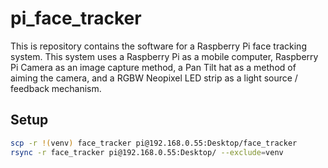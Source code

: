 <!-- # TODO IMPROVE CONFIDENCE OF FACE EXTRACTION
# Remove so many start_camera functions
# MAKE INTO ARG PARSE TYPE FORMAT
    TO TRAIN RECOGNISER
    TO TUNE PID
    TO START CAMERA
    TO RECORD VIDEOS OF PROCESS
# TUNE PID BETTER

# Write Up
## Building The Pi
## Setting up the Pi
    - remote networking
    - git / rsync
    - testing the hardware
## Detecting Faces
    - Open CV vs. Deep Learning
    - confidence levels with open cv
    - Tuning the PIDs
    - Multi processing
## Recognising Faces
    - Open CV vs. (face_recognition + SVM) vs. TensorFlow vs. Deep Learning
    - On-the-fly face enrollment
    - draw.io process flow
    - Showing a specific light to certain faces -->


# pi_face_tracker
This is repository contains the software for a Raspberry Pi face tracking system. This system uses a Raspberry Pi as a mobile computer, Raspberry Pi Camera as an image capture method, a Pan Tilt hat as a method of aiming the camera, and a RGBW Neopixel LED strip as a light source / feedback mechanism. 

<!-- In the first stage of this project, I aim to be able to:
    - identify and extract a face from a live video stream
    - pan and tilt the camera such that a single face is always at the center of the screen
    - be able to recognise certain faces
    - be able to feedback personalised messages to different individuals


in the stage 1.5:
    - train a new face using the camera

In the second stage of this project, I will connect a Google Home that will allow me to
    - send personalised messages from the pi
    - send instructions to the Pi from the Google Home.

In the third stage of this project, I aim to be able to either:
    - build a 3d map of a room
        or
    - build a robot that is able to crawl (like a spider) around a room and follow me

In the fourth stage of this project:
    - i will take commands from images -->

## Setup
```sh
scp -r !(venv) face_tracker pi@192.168.0.55:Desktop/face_tracker
rsync -r face_tracker pi@192.168.0.55:Desktop/ --exclude=venv
```

<!-- ## References
https://towardsdatascience.com/real-time-object-tracking-with-tensorflow-raspberry-pi-and-pan-tilt-hat-2aeaef47e134
    - Low FPS on basic RPI hardware with Tensorflow 

https://www.pyimagesearch.com/2019/04/01/pan-tilt-face-tracking-with-a-raspberry-pi-and-opencv/
    - OpenCV Face Detection and PID tuning
        - THIS IS IN PLACE

https://www.pyimagesearch.com/2018/09/24/opencv-face-recognition/
    - OpenCV Face Detection and face_recognition Face Recognition
        - STILL TOO SLOW PROBABLY

https://www.pyimagesearch.com/2018/06/18/face-recognition-with-opencv-python-and-deep-learning/
    - Background reading to above
https://www.pyimagesearch.com/2018/06/25/raspberry-pi-face-recognition/
    - Background reading to above
https://www.pyimagesearch.com/2020/01/06/raspberry-pi-and-movidius-ncs-face-recognition/
    - Background reading to above

https://www.pyimagesearch.com/2018/06/11/how-to-build-a-custom-face-recognition-dataset/
    - Image Enrollment
        - THIS IS IN PLACE

https://circuitdigest.com/microcontroller-projects/raspberry-pi-and-opencv-based-face-recognition-system
    - OpenCV Face Recognition
        - THIS IS IN PLACE
https://www.instructables.com/id/Real-time-Face-Recognition-an-End-to-end-Project/
 -->

<!-- ## Steps
1. Setup Raspberry Pi to function with the Pan Tilt Module and Light
2. Raspberry Pi Generic Face Tracking
3. Raspberry Pi Specific Face Tracking

## Features
# Aim the camera in a certain location
# Detect a face
# Aim the camera at a face / multiple faces
# Identify a known face
# Train a new face


# Timelapse
raspistill -t 3600000 -tl 15000 -o image%04d.jpg

# reduce quality with
raspistill -w 640 -h 480 -t 3600000 -tl 1000 -o image%04d.jpg # specify dimenions
raspistill -n -q 10 # specify % https://www.raspberrypi.org/forums/viewtopic.php?t=54859

# stich together with
ffmpeg -r 24 -pattern_type glob -i '*.jpg' -s hd1080 -vcodec libx264 timelapse.mp4
 -->
